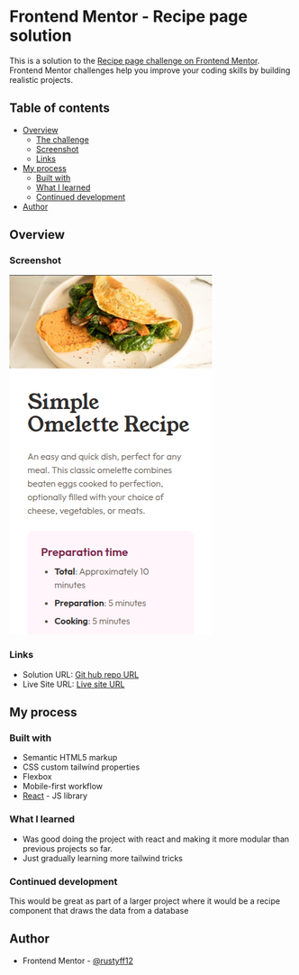 # Frontend Mentor - Recipe page solution

This is a solution to the [Recipe page challenge on Frontend Mentor](https://www.frontendmentor.io/challenges/recipe-page-KiTsR8QQKm). Frontend Mentor challenges help you improve your coding skills by building realistic projects.

## Table of contents

- [Overview](#overview)
  - [The challenge](#the-challenge)
  - [Screenshot](#screenshot)
  - [Links](#links)
- [My process](#my-process)
  - [Built with](#built-with)
  - [What I learned](#what-i-learned)
  - [Continued development](#continued-development)
- [Author](#author)

## Overview

### Screenshot

![Mobile screenshot](design/screenshots/mobile-recipe.png)

### Links

- Solution URL: [Git hub repo URL](https://github.com/frontend-rustyff12/04-fm-recipe-page)
- Live Site URL: [Live site URL](https://app.netlify.com/projects/recipe-page-rustyff12/overview)

## My process

### Built with

- Semantic HTML5 markup
- CSS custom tailwind properties
- Flexbox
- Mobile-first workflow
- [React](https://reactjs.org/) - JS library

### What I learned

- Was good doing the project with react and making it more modular than previous projects so far.
- Just gradually learning more tailwind tricks

### Continued development

This would be great as part of a larger project where it would be a recipe component that draws the data from a database

## Author

- Frontend Mentor - [@rustyff12](https://www.frontendmentor.io/profile/rustyff12)
